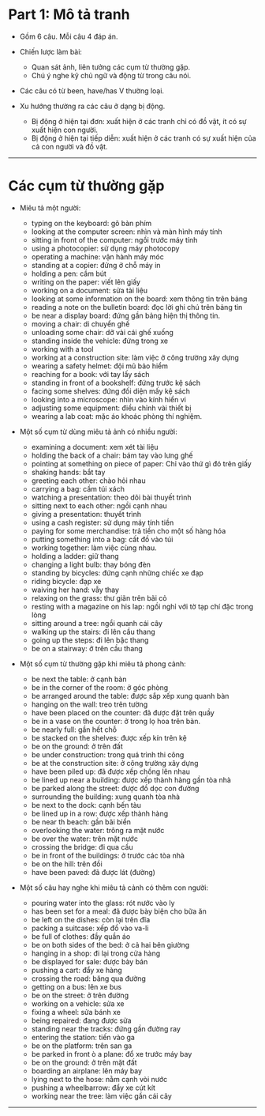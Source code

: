 # Part 1: Mô tả tranh

- Gồm 6 câu. Mỗi câu 4 đáp án.
- Chiến lược làm bài:

  - Quan sát ảnh, liên tưởng các cụm từ thường gặp.
  - Chú ý nghe kỹ chủ ngữ và động từ trong câu nói.

- Các câu có từ been, have/has V thường loại.
- Xu hướng thường ra các câu ở dạng bị động.

  - Bị động ở hiện tại đơn: xuất hiện ở các tranh chỉ có đồ vật, ít có sự xuất hiện con người.
  - Bị động ở hiện tại tiếp diễn: xuất hiện ở các tranh có sự xuất hiện của cả con người và đồ vật.

---

# Các cụm từ thường gặp

- Miêu tả một người:

  - typing on the keyboard: gõ bàn phím
  - looking at the computer screen: nhìn và màn hình máy tính
  - sitting in front of the computer: ngồi trước máy tính
  - using a photocopier: sử dụng máy photocopy
  - operating a machine: vận hành máy móc
  - standing at a copier: đứng ở chỗ máy in
  - holding a pen: cầm bút
  - writing on the paper: viết lên giấy
  - working on a document: sửa tài liệu
  - looking at some information on the board: xem thông tin trên bảng
  - reading a note on the bulletin board: đọc lời ghi chú trên bảng tin
  - be near a display board: đứng gần bảng hiện thị thông tin.
  - moving a chair: di chuyển ghế
  - unloading some chair: dỡ vài cái ghế xuống
  - standing inside the vehicle: đứng trong xe
  - working with a tool
  - working at a construction site: làm việc ở công trường xây dựng
  - wearing a safety helmet: đội mũ bảo hiểm
  - reaching for a book: với tay lấy sách
  - standing in front of a bookshelf: đứng trước kệ sách
  - facing some shelves: đứng đối diện mấy kệ sách
  - looking into a microscope: nhìn vào kính hiển vi
  - adjusting some equipment: điều chỉnh vài thiết bị
  - wearing a lab coat: mặc áo khoác phòng thí nghiệm.

- Một số cụm từ dùng miêu tả ảnh có nhiều người:

  - examining a document: xem xét tài liệu
  - holding the back of a chair: bám tay vào lưng ghế
  - pointing at something on piece of paper: Chỉ vào thứ gì đó trên giấy
  - shaking hands: bắt tay
  - greeting each other: chào hỏi nhau
  - carrying a bag: cầm túi xách
  - watching a presentation: theo dõi bài thuyết trình
  - sitting next to each other: ngồi cạnh nhau
  - giving a presentation: thuyết trình
  - using a cash register: sử dụng máy tính tiền
  - paying for some merchandise: trả tiền cho một số hàng hóa
  - putting something into a bag: cất đồ vào túi
  - working together: làm việc cùng nhau.
  - holding a ladder: giữ thang
  - changing a light bulb: thay bóng đèn
  - standing by bicycles: đứng cạnh những chiếc xe đạp
  - riding bicycle: đạp xe
  - waiving her hand: vẫy thay
  - relaxing on the grass: thư giãn trên bãi cỏ
  - resting with a magazine on his lap: ngồi nghỉ với tờ tạp chí đặc trong lòng
  - sitting around a tree: ngồi quanh cái cây
  - walking up the stairs: đi lên cầu thang
  - going up the steps: đi lên bậc thang
  - be on a stairway: ở trên cầu thang

- Một số cụm từ thường gặp khi miêu tả phong cảnh:

  - be next the table: ở cạnh bàn
  - be in the corner of the room: ở góc phòng
  - be arranged around the table: được sắp xếp xung quanh bàn
  - hanging on the wall: treo trên tường
  - have been placed on the counter: đã được đặt trên quầy
  - be in a vase on the counter: ở trong lọ hoa trên bàn.
  - be nearly full: gần hết chỗ
  - be stacked on the shelves: được xếp kín trên kệ
  - be on the ground: ở trên đất
  - be under construction: trong quá trình thi công
  - be at the construction site: ở công trường xây dựng
  - have been piled up: đã được xếp chồng lên nhau
  - be lined up near a building: được xếp thành hàng gần tòa nhà
  - be parked along the street: được đồ dọc con đường
  - surrounding the building: xung quanh tòa nhà
  - be next to the dock: cạnh bến tàu
  - be lined up in a row: được xếp thành hàng
  - be near th beach: gần bãi biển
  - overlooking the water: trông ra mặt nước
  - be over the water: trên mặt nước
  - crossing the bridge: đi qua cầu
  - be in front of the buildings: ở trước các tòa nhà
  - be on the hill: trên đồi
  - have been paved: đã được lát (đường)

- Một số câu hay nghe khi miêu tả cảnh có thêm con người:
  - pouring water into the glass: rót nước vào ly
  - has been set for a meal: đã được bày biện cho bữa ăn
  - be left on the dishes: còn lại trên đĩa
  - packing a suitcase: xếp đồ vào va-li
  - be full of clothes: đầy quần áo
  - be on both sides of the bed: ở cả hai bên giường
  - hanging in a shop: đi lại trong cửa hàng
  - be displayed for sale: được bày bán
  - pushing a cart: đẩy xe hàng
  - crossing the road: băng qua đường
  - getting on a bus: lên xe bus
  - be on the street: ở trên đường
  - working on a vehicle: sửa xe
  - fixing a wheel: sửa bánh xe
  - being repaired: đang được sửa
  - standing near the tracks: đứng gần đường ray
  - entering the station: tiến vào ga
  - be on the platform: trên san ga
  - be parked in front ò a plane: đổ xe trước máy bay
  - be on the ground: ở trên mặt đất
  - boarding an airplane: lên máy bay
  - lying next to the hose: nằm cạnh vòi nước
  - pushing a wheelbarrow: đẩy xe cút kít
  - working near the tree: làm việc gần cái cây

---
